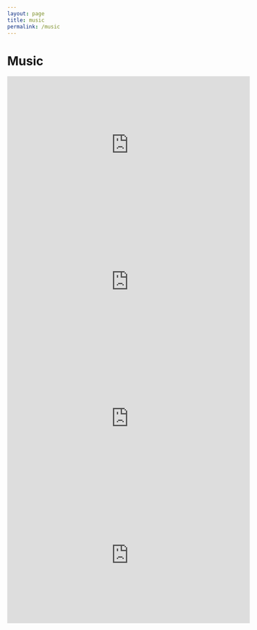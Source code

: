 ```yaml
---
layout: page
title: music
permalink: /music
---
```

# Music

<iframe width="560" height="315" src="https://www.youtube.com/embed/nNV1opm079U?controls=0" title="YouTube video player" frameborder="0" allow="accelerometer; autoplay; clipboard-write; encrypted-media; gyroscope; picture-in-picture" allowfullscreen></iframe>

<iframe width="560" height="315" src="https://www.youtube.com/embed/qWao2U2_LDo" title="YouTube video player" frameborder="0" allow="accelerometer; autoplay; clipboard-write; encrypted-media; gyroscope; picture-in-picture" allowfullscreen></iframe>

<iframe width="560" height="315" src="https://www.youtube.com/embed/952bWX76Ydk" title="YouTube video player" frameborder="0" allow="accelerometer; autoplay; clipboard-write; encrypted-media; gyroscope; picture-in-picture" allowfullscreen></iframe>

<iframe width="560" height="315" src="https://www.youtube.com/embed/PcpJUqSiSzI" title="YouTube video player" frameborder="0" allow="accelerometer; autoplay; clipboard-write; encrypted-media; gyroscope; picture-in-picture" allowfullscreen></iframe>
